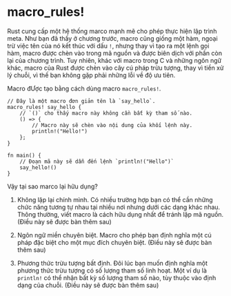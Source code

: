 # macro_rules!

Rust cung cấp một hệ thống marco mạnh mẽ cho phép thực hiện lập trình meta. Như bạn
đã thấy ở chương trước, macro cũng giống một hàm, ngoại trừ việc tên của nó
kết thúc với dấu `!`, nhưng thay vì tạo ra một lệnh gọi hàm, macro được
chèn vào trong mã nguồn và được biên dịch với phần còn lại của chương trình.
Tuy nhiên, khác với macro trong C và những ngôn ngữ khác, macro của Rust được chèn
vào cây cú pháp trừu tượng, thay vì tiền xử lý chuỗi, vì thế bạn không gặp
phải những lỗi về độ ưu tiên.

Macro đƯợc tạo bằng cách dùng macro `macro_rules!`.

```rust,editable
// Đây là một macro đơn giản tên là `say_hello`.
macro_rules! say_hello {
    // `()` cho thấy macro này không cần bất kỳ tham số nào.
    () => {
        // Macro này sẽ chèn vào nội dung của khối lệnh này.
        println!("Hello!")
    };
}

fn main() {
    // Đoạn mã này sẽ dẫn đến lệnh `println!("Hello")`
    say_hello!()
}
```

Vậy tại sao marco lại hữu dụng?

1. Không lặp lại chính mình. Có nhiều trường hợp bạn có thể cần những chức năng tương tự
   nhau tại nhiều nơi nhưng dưới các dạng khác nhau. Thông thường, viết
   macro là cách hữu dụng nhất để tránh lặp mã nguồn. (Điều này sẽ được bàn thêm sau)

2. Ngôn ngữ miền chuyên biệt. Macro cho phép bạn định nghĩa một cú pháp đặc biệt cho
   một mục đích chuyên biệt. (Điều này sẽ được bàn thêm sau)

3. Phương thức trừu tượng bất định. Đôi lúc bạn muốn định nghĩa một phương thức trừu tượng có
   số lượng tham số linh hoạt. Một ví dụ là `println!` có thể nhận bất kỳ số lượng tham số nào,
   tùy thuộc vào định dạng của chuỗi. (Điều này sẽ được bàn thêm sau)